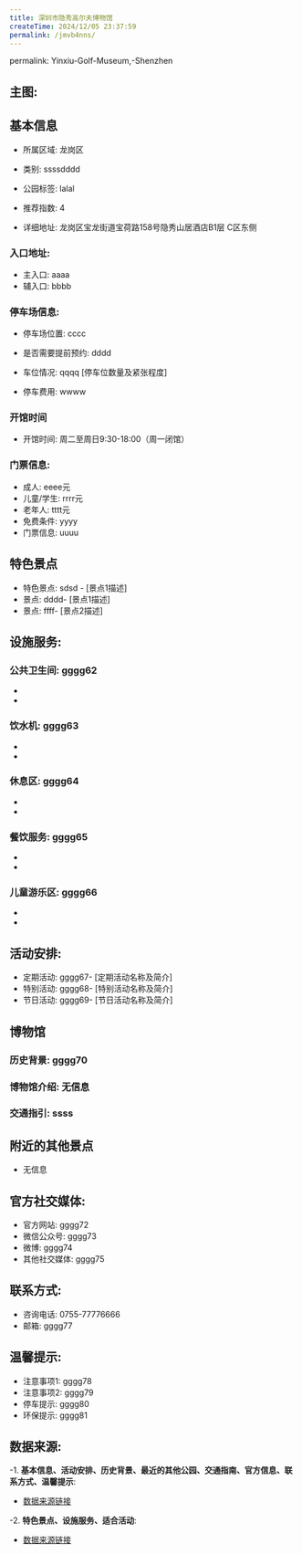 ```yaml
---
title: 深圳市隐秀高尔夫博物馆
createTime: 2024/12/05 23:37:59
permalink: /jmvb4nns/
---
```

permalink: Yinxiu-Golf-Museum,-Shenzhen
## 主图:
<ImageCard
image="https://cn.bing.com/th?id=OHR.AlfanzinaLighthouse_ZH-CN9704515669_1920x1080.webp"
title= "深圳市隐秀高尔夫博物馆"
description= ""
date="2024/12/05"
href="/"
author="市文化广电旅游体育局"
/>
## 基本信息

- 所属区域: 龙岗区

- 类别: ssssdddd

- 公园标签: lalal

- 推荐指数: 4

- 详细地址: 龙岗区宝龙街道宝荷路158号隐秀山居酒店B1层 C区东侧

### 入口地址:
- 主入口: aaaa
- 辅入口: bbbb
### 停车场信息:
- 停车场位置: cccc

- 是否需要提前预约: dddd

- 车位情况: qqqq [停车位数量及紧张程度]

- 停车费用: wwww

### 开馆时间
- 开馆时间: 周二至周日9:30-18:00（周一闭馆）

### 门票信息:
- 成人: eeee元
- 儿童/学生: rrrr元
- 老年人: tttt元
- 免费条件: yyyy
- 门票信息: uuuu
## 特色景点
- 特色景点: sdsd - [景点1描述]
- 景点: dddd- [景点1描述]
- 景点: ffff- [景点2描述]
## 设施服务:
### 公共卫生间: gggg62
- 
- 
### 饮水机: gggg63
- 
- 
### 休息区: gggg64
- 
- 
### 餐饮服务: gggg65
- 
- 
### 儿童游乐区: gggg66
- 
- 
## 活动安排:
- 定期活动: gggg67- [定期活动名称及简介]
- 特别活动: gggg68- [特别活动名称及简介]
- 节日活动: gggg69- [节日活动名称及简介]
## 博物馆
### 历史背景: gggg70
### 博物馆介绍: 无信息
### 交通指引: ssss

## 附近的其他景点
- 无信息

## 官方社交媒体:
- 官方网站: gggg72
- 微信公众号: gggg73
- 微博: gggg74
- 其他社交媒体: gggg75

## 联系方式:
- 咨询电话: 0755-77776666
- 邮箱: gggg77

## 温馨提示:
- 注意事项1: gggg78
- 注意事项2: gggg79
- 停车提示: gggg80
- 环保提示: gggg81

## 数据来源:
-1. **基本信息、活动安排、历史背景、最近的其他公园、交通指南、官方信息、联系方式、温馨提示**:
- [数据来源链接](http://wtl.sz.gov.cn/ggfw/whl/bwgylb/index.html)

-2. **特色景点、设施服务、适合活动**:
- [数据来源链接](http://wtl.sz.gov.cn/ggfw/whl/bwgylb/index.html)

